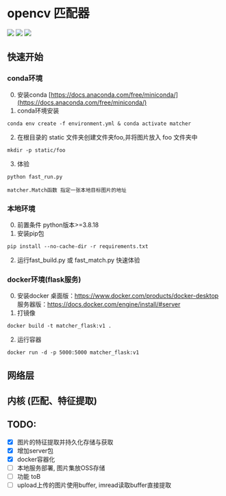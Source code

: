 # opencv 匹配器
<p>
 <img src="https://img.shields.io/badge/python-blue">
 <img src="https://img.shields.io/badge/opencv-red">
 <img src="https://img.shields.io/badge/flask-lightblue">
</p>

## 快速开始
### conda环境
0. 安装conda
[https://docs.anaconda.com/free/miniconda/](https://docs.anaconda.com/free/miniconda/)
1. conda环境安装
```shell
conda env create -f environment.yml & conda activate matcher
```
2. 在根目录的 static 文件夹创建文件夹foo,并将图片放入 foo 文件夹中
```shell
mkdir -p static/foo
```
3. 体验
```shell
python fast_run.py
```
``` matcher.Match函数 指定一张本地目标图片的地址 ```
### 本地环境
0. 前置条件
python版本>=3.8.18
1. 安装pip包
```shell
pip install --no-cache-dir -r requirements.txt
```
2. 运行fast_build.py 或 fast_match.py 快速体验
### docker环境(flask服务)
0. 安装docker
桌面版：https://www.docker.com/products/docker-desktop
服务器版：https://docs.docker.com/engine/install/#server
1. 打镜像
```shell
docker build -t matcher_flask:v1 .
```
2. 运行容器
```shell
docker run -d -p 5000:5000 matcher_flask:v1
```
## 网络层
## 内核 (匹配、特征提取)
## TODO:
- [x] 图片的特征提取并持久化存储与获取
- [x] 增加server包
- [x] docker容器化
- [ ] 本地服务部署, 图片集放OSS存储
- [ ] 功能 toB
- [ ] upload上传的图片使用buffer, imread读取buffer直接提取